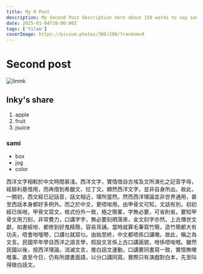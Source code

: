 ```yaml
---
title: My 9 Post
description: My Second Post Description here about 150 words to say somthing faha
date: 2025-01-04T10:00:00Z
tags: ['Yilan']
coverImage: https://picsum.photos/300/200/?random=9
---
```


# Second post

![linmk](https://images.unsplash.com/photo-1493612276216-ee3925520721?ixlib=rb-4.0.3&ixid=MnwxMjA3fDB8MHxwaG90by1wYWdlfHx8fGVufDB8fHx8&auto=format&fit=crop&w=464&q=80)

## Inky's share
1. apple
2. fruit
3. jsuice

### sami
- box
- jog
- color

西洋文字相較於中文時間甚淺。西洋文字，實情借自古埃及文所演化之記音字母，經腓利基借用，而再借到希臘文、拉丁文。顯然西洋文字，並非自身所出。故此，一開初，西文經已記話音，話文相近，理所當然。然而西洋理論並非世界通用，甚至西話本身都好多例外。而之於中文，更唔啱用。由甲骨文可知，文話有別，初初經已係咁。甲骨文寫文，格式份外一致，極之簡畧，字無必要，可省則省。要知甲骨文用刀刻，非常費力，口講字字，無必要刻晒落來，金文刻字亦然。上古傳世文獻，如書經咁、都修到好鬼精簡，容易背誦。當時就算毛筆寫竹簡，造竹簡都大有功夫，唔會咁嘥嘢，口講乜就寫乜。由始至終，中文都唔係口講噉。故此，稱之為文言。民國早年學自西洋之語言學，假設文言係上古口講面貌，咁係唔啱嘅。雖然民國以後，按西洋理論，消滅文言，推白話文運動，口講要同書寫一致，實情無噉嘅事。直至今日，仍有所謂書面語，以分口講同寫。實際只有演戲對白本，先至叫得做白話文。